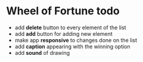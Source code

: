 # Wheel of Fortune todo
- add **delete** button to every element of the list
- add **add** button for adding new element
- make app **responsive** to changes done on the list
- add **caption** appearing with the winning option
- add **sound** of drawing
